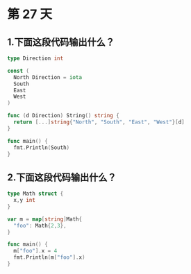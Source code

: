 # 第 27 天

## 1.下面这段代码输出什么？

```go
type Direction int

const (
  North Direction = iota
  South
  East
  West
)

func (d Direction) String() string {
  return [...]string{"North", "South", "East", "West"}[d]
}

func main() {
  fmt.Println(South)
}
```

## 2.下面这段代码输出什么？

```go
type Math struct {
  x,y int
}

var m = map[string]Math{
  "foo": Math{2,3},
}

func main() {
  m["foo"].x = 4
  fmt.Println(m["foo"].x)
}
```